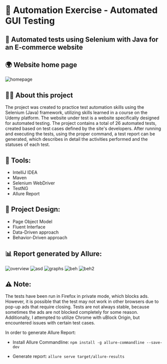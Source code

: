 # :gem: Automation Exercise - Automated GUI Testing
## :diamond_shape_with_a_dot_inside: Automated tests using Selenium with Java for an E-commerce website
## :earth_africa: Website home page
![homepage](https://user-images.githubusercontent.com/124753072/235929032-4471bd18-9133-46ae-84da-931f0d94bb35.jpg)

## :teacher: About this project
The project was created to practice test automation skills using the Selenium (Java) framework, utilizing skills learned in a course on the Udemy platform. The website under test is a website specifically designed for automated testing. The project contains a total of 26 automated tests, created based on test cases defined by the site's developers. After running and executing the tests, using the proper command, a test report can be generated, which describes in detail the activities performed and the statuses of each test.

## :wrench: Tools:
+ IntelliJ IDEA
+ Maven
+ Selenium WebDriver
+ TestNG
+ Allure Report

## :art: Project Design:
+ Page Object Model
+ Fluent Interface
+ Data-Driven approach
+ Behavior-Driven approach

## :bar_chart: Report generated by Allure:
![overview](https://user-images.githubusercontent.com/124753072/235942648-8be41da0-82dc-41de-803a-421681ab29a2.jpg)
![asd](https://user-images.githubusercontent.com/124753072/235942768-596f8fc3-ef42-4eef-97b8-af6850ec1d8c.png)
![graphs](https://user-images.githubusercontent.com/124753072/235942806-c746e4e6-8e2f-43c5-adb4-1aba82457269.jpg)
![beh](https://user-images.githubusercontent.com/124753072/235942830-f60008cf-f62a-4aa6-a1bd-0bbd32e07b1c.png)
![beh2](https://user-images.githubusercontent.com/124753072/235942839-e0a2ad46-4bf4-44fa-958a-e547ced58017.png)


## :warning: Note:
The tests have been run in Firefox in private mode, which blocks ads. However, it is possible that the test may not work in other browsers due to pop-up ads that require closing.
Tests are not always stable, because sometimes the ads are not blocked completely for some reason.
Additionally, I attempted to utilize Chrome with uBlock Origin, but encountered issues with certain test cases.

In order to generate Allure Report:
* Install Allure Commandline: 
` npm install -g allure-commandline --save-dev `

* Generate report: 
` allure serve target/allure-results `
